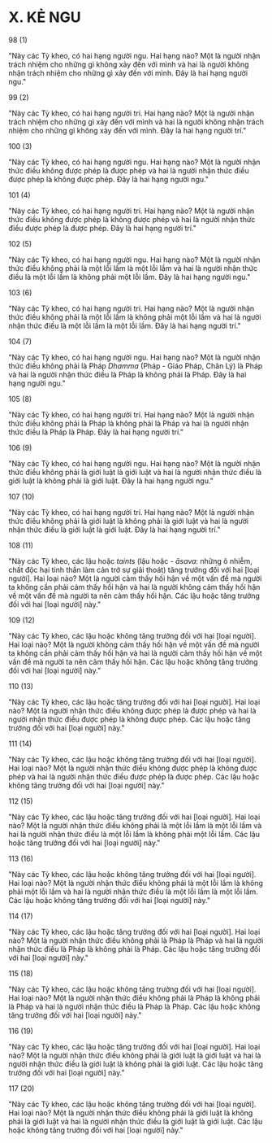 # X. KẺ NGU

98 (1)

"Này các Tỳ kheo, có hai hạng người ngu. Hai hạng nào? Một là người nhận trách nhiệm cho những gì không xảy đến với mình và hai là người không nhận trách nhiệm cho những gì xảy đến với mình. Đây là hai hạng người ngu."

99 (2)

"Này các Tỳ kheo, có hai hạng người trí. Hai hạng nào? Một là người nhận trách nhiệm cho những gì xảy đến với mình và hai là người không nhận trách nhiệm cho những gì không xảy đến với mình. Đây là hai hạng người trí."

100 (3)

"Này các Tỳ kheo, có hai hạng người ngu. Hai hạng nào? Một là người nhận thức điều không được phép là được phép và hai là người nhận thức điều được phép là không được phép. Đây là hai hạng người ngu."

101 (4)

"Này các Tỳ kheo, có hai hạng người trí. Hai hạng nào? Một là người nhận thức điều không được phép là không được phép và hai là người nhận thức điều được phép là được phép. Đây là hai hạng người trí."

102 (5)

"Này các Tỳ kheo, có hai hạng người ngu. Hai hạng nào? Một là người nhận thức điều không phải là một lỗi lầm là một lỗi lầm và hai là người nhận thức điều là một lỗi lầm là không phải một lỗi lầm. Đây là hai hạng người ngu."

103 (6)

"Này các Tỳ kheo, có hai hạng người trí. Hai hạng nào? Một là người nhận thức điều không phải là một lỗi lầm là không phải một lỗi lầm và hai là người nhận thức điều là một lỗi lầm là một lỗi lầm. Đây là hai hạng người trí."

104 (7)

"Này các Tỳ kheo, có hai hạng người ngu. Hai hạng nào? Một là người nhận thức điều không phải là Pháp *Dhamma* (Pháp - Giáo Pháp, Chân Lý) là Pháp và hai là người nhận thức điều là Pháp là không phải là Pháp. Đây là hai hạng người ngu."

105 (8)

"Này các Tỳ kheo, có hai hạng người trí. Hai hạng nào? Một là người nhận thức điều không phải là Pháp là không phải là Pháp và hai là người nhận thức điều là Pháp là Pháp. Đây là hai hạng người trí."

106 (9)

"Này các Tỳ kheo, có hai hạng người ngu. Hai hạng nào? Một là người nhận thức điều không phải là giới luật là giới luật và hai là người nhận thức điều là giới luật là không phải là giới luật. Đây là hai hạng người ngu."

107 (10)

"Này các Tỳ kheo, có hai hạng người trí. Hai hạng nào? Một là người nhận thức điều không phải là giới luật là không phải là giới luật và hai là người nhận thức điều là giới luật là giới luật. Đây là hai hạng người trí."

108 (11)

"Này các Tỳ kheo, các lậu hoặc *taints* (lậu hoặc - *āsava*: những ô nhiễm, chất độc hại tinh thần làm cản trở sự giải thoát) tăng trưởng đối với hai [loại người]. Hai loại nào? Một là người cảm thấy hối hận về một vấn đề mà người ta không cần phải cảm thấy hối hận và hai là người không cảm thấy hối hận về một vấn đề mà người ta nên cảm thấy hối hận. Các lậu hoặc tăng trưởng đối với hai [loại người] này."

109 (12)

"Này các Tỳ kheo, các lậu hoặc không tăng trưởng đối với hai [loại người]. Hai loại nào? Một là người không cảm thấy hối hận về một vấn đề mà người ta không cần phải cảm thấy hối hận và hai là người cảm thấy hối hận về một vấn đề mà người ta nên cảm thấy hối hận. Các lậu hoặc không tăng trưởng đối với hai [loại người] này."

110 (13)

"Này các Tỳ kheo, các lậu hoặc tăng trưởng đối với hai [loại người]. Hai loại nào? Một là người nhận thức điều không được phép là được phép và hai là người nhận thức điều được phép là không được phép. Các lậu hoặc tăng trưởng đối với hai [loại người] này."

111 (14)

"Này các Tỳ kheo, các lậu hoặc không tăng trưởng đối với hai [loại người]. Hai loại nào? Một là người nhận thức điều không được phép là không được phép và hai là người nhận thức điều được phép là được phép. Các lậu hoặc không tăng trưởng đối với hai [loại người] này."

112 (15)

"Này các Tỳ kheo, các lậu hoặc tăng trưởng đối với hai [loại người]. Hai loại nào? Một là người nhận thức điều không phải là một lỗi lầm là một lỗi lầm và hai là người nhận thức điều là một lỗi lầm là không phải một lỗi lầm. Các lậu hoặc tăng trưởng đối với hai [loại người] này."

113 (16)

"Này các Tỳ kheo, các lậu hoặc không tăng trưởng đối với hai [loại người]. Hai loại nào? Một là người nhận thức điều không phải là một lỗi lầm là không phải một lỗi lầm và hai là người nhận thức điều là một lỗi lầm là một lỗi lầm. Các lậu hoặc không tăng trưởng đối với hai [loại người] này."

114 (17)

"Này các Tỳ kheo, các lậu hoặc tăng trưởng đối với hai [loại người]. Hai loại nào? Một là người nhận thức điều không phải là Pháp là Pháp và hai là người nhận thức điều là Pháp là không phải là Pháp. Các lậu hoặc tăng trưởng đối với hai [loại người] này."

115 (18)

"Này các Tỳ kheo, các lậu hoặc không tăng trưởng đối với hai [loại người]. Hai loại nào? Một là người nhận thức điều không phải là Pháp là không phải là Pháp và hai là người nhận thức điều là Pháp là Pháp. Các lậu hoặc không tăng trưởng đối với hai [loại người] này."

116 (19)

"Này các Tỳ kheo, các lậu hoặc tăng trưởng đối với hai [loại người]. Hai loại nào? Một là người nhận thức điều không phải là giới luật là giới luật và hai là người nhận thức điều là giới luật là không phải là giới luật. Các lậu hoặc tăng trưởng đối với hai [loại người] này."

117 (20)

"Này các Tỳ kheo, các lậu hoặc không tăng trưởng đối với hai [loại người]. Hai loại nào? Một là người nhận thức điều không phải là giới luật là không phải là giới luật và hai là người nhận thức điều là giới luật là giới luật. Các lậu hoặc không tăng trưởng đối với hai [loại người] này."
